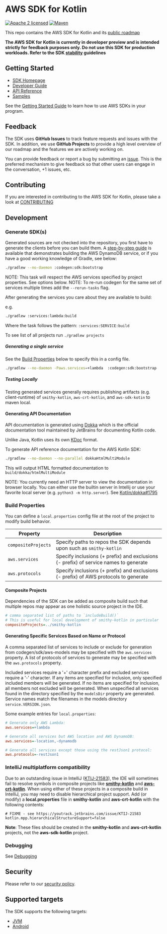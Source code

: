 # AWS SDK for Kotlin
[![Apache 2 licensed][apache-badge]][apache-url] [![Maven][maven-badge]][maven-url]

[apache-badge]: https://img.shields.io/badge/license-APACHE2-blue.svg
[apache-url]: https://github.com/awslabs/aws-sdk-kotlin/blob/main/LICENSE


[maven-badge]: https://img.shields.io/maven-central/v/aws.sdk.kotlin/s3.svg?label=Maven
[maven-url]: https://search.maven.org/search?q=g:aws.sdk.kotlin

This repo contains the AWS SDK for Kotlin and its [public roadmap](https://github.com/awslabs/aws-sdk-kotlin/projects/2)

**The AWS SDK for Kotlin is currently in developer preview and is intended strictly for feedback purposes only. Do not use this SDK for production workloads. Refer to the SDK [stability](docs/stability.md) guidelines**

## Getting Started

* [SDK Homepage](https://aws.amazon.com/sdk-for-kotlin/)
* [Developer Guide](https://docs.aws.amazon.com/sdk-for-kotlin/latest/developer-guide/home.html)
* [API Reference](https://sdk.amazonaws.com/kotlin/api/latest/index.html)
* [Samples](https://github.com/awsdocs/aws-doc-sdk-examples/tree/main/kotlin)

See the [Getting Started Guide](docs/GettingStarted.md) to learn how to use AWS SDKs in your program.

## Feedback

The SDK uses **GitHub Issues** to track feature requests and issues with the SDK. In addition, we use **GitHub Projects**
to provide a high level overview of our roadmap and the features we are actively working on.

You can provide feedback or report a bug by submitting an [issue](https://github.com/awslabs/aws-sdk-kotlin/issues/new/choose).
This is the preferred mechanism to give feedback so that other users can engage in the conversation, +1 issues, etc.

## Contributing

If you are interested in contributing to the AWS SDK for Kotlin, please take a look at [CONTRIBUTING](CONTRIBUTING.md)

## Development

### Generate SDK(s)

Generated sources are not checked into the repository, you first have to generate the clients before you can build them.
A [step-by-step guide](docs/generate-sdk.md) is available that demonstrates building the AWS DynamoDB service, or if 
you have a good working knowledge of Gradle, see below:

```sh
./gradlew --no-daemon :codegen:sdk:bootstrap
```

NOTE: This task will respect the AWS services specified by project properties. See options below.
NOTE: To re-run codegen for the same set of services multiple times add the `--rerun-tasks` flag.


After generating the services you care about they are available to build:

e.g.
```sh
./gradlew :services:lambda:build
```


Where the task follows the pattern: `:services:SERVICE:build`

To see list of all projects run `./gradlew projects`

##### Generating a single service
See the [Build Properties](#build-properties) below to specify this in a config file.

```sh
./gradlew --no-daemon -Paws.services=+lambda  :codegen:sdk:bootstrap
```

##### Testing Locally
Testing generated services generally requires publishing artifacts (e.g. client-runtime) of `smithy-kotlin`, `aws-crt-kotlin`, and `aws-sdk-kotin` to maven local.

#### Generating API Documentation

API documentation is generated using [Dokka](http://kotlin.github.io/dokka) which is the official documentation tool maintained by JetBrains for documenting Kotlin code.

Unlike Java, Kotlin uses its own [KDoc](https://kotlinlang.org/docs/kotlin-doc.html) format.


To generate API reference documentation for the AWS Kotlin SDK:


```sh
./gradlew --no-daemon --no-parallel dokkaHtmlMultiModule
```

This will output HTML formatted documentation to `build/dokka/htmlMultiModule`

NOTE: You currently need an HTTP server to view the documentation in browser locally. You can either use the builtin server in Intellij or use your favorite local server (e.g. `python3 -m http.server`). See [Kotlin/dokka#1795](https://github.com/Kotlin/dokka/issues/1795)

### Build Properties

You can define a `local.properties` config file at the root of the project to modify build behavior. 

|Property|Description|
|---|---|
|`compositeProjects`|Specify paths to repos the SDK depends upon such as `smithy-kotlin`|
|`aws.services`|Specify inclusions (+ prefix) and exclusions (- prefix) of service names to generate|
|`aws.protocols`|Specify inclusions (+ prefix) and exclusions (- prefix) of AWS protocols to generate|

#### Composite Projects

Dependencies of the SDK can be added as composite build such that multiple repos may appear as one
holistic source project in the IDE.

```ini
# comma separated list of paths to `includeBuild()`
# This is useful for local development of smithy-kotlin in particular 
compositeProjects=../smithy-kotlin
```

#### Generating Specific Services Based on Name or Protocol

A comma separated list of services to include or exclude for generation from codegen/sdk/aws-models may
be specified with the `aws.services` property. A list of protocols of services to generate may be specified
with the `aws.protocols` property.

Included services require a '+' character prefix and excluded services require a '-' character. 
If any items are specified for inclusion, only specified included members will be generated.  If no items
are specified for inclusion, all members not excluded will be generated.
When unspecified all services found in the directory specified by the `modelsDir` property are generated.
Service names match the filenames in the models directory `service.VERSION.json`.

Some example entries for `local.properties`:
```ini
# Generate only AWS Lambda:
aws.services=+lambda
```

```ini
# Generate all services but AWS location and AWS DynamoDB:
aws.services=-location,-dynamodb
```

```ini
# Generate all services except those using the restJson1 protocol:
aws.protocols=-restJson1
```

### IntelliJ multiplatform compatibility

Due to an outstanding issue in IntelliJ ([KTIJ-21583](https://youtrack.jetbrains.com/issue/KTIJ-21583)), the IDE will
sometimes fail to resolve symbols in composite projects like
[**smithy-kotlin**](https://github.com/awslabs/smithy-kotlin) and
[**aws-crt-kotlin**](https://github.com/awslabs/aws-crt-kotlin). When using either of these projects in a composite
build in IntelliJ, you may need to disable hierarchical project support. Add (or modify) a **local.properties** file in
**smithy-kotlin** and **aws-crt-kotlin** with the following contents:

```
# FIXME - see https://youtrack.jetbrains.com/issue/KTIJ-21583
kotlin.mpp.hierarchicalStructureSupport=false
```

**Note**: These files should be created in the **smithy-kotlin** and **aws-crt-kotlin** projects, not the
**aws-sdk-kotlin** project.

### Debugging

See [Debugging](docs/debugging.md)


## Security

Please refer to our [security policy](https://github.com/awslabs/aws-sdk-kotlin/security/policy).

## Supported targets

The SDK supports the following targets:

* [JVM](docs/targets.md#jvm)
* [Android](docs/targets.md#android) 
